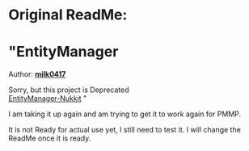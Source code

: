 # Original ReadMe:
# "EntityManager
  
Author: **[milk0417](https://github.com/milk0417)**  
  
Sorry, but this project is Deprecated  
[EntityManager-Nukkit](https://github.com/SW-Team/EntityManager) "

I am taking it up again and am trying to get it to work again for PMMP.

It is not Ready for actual use yet, I still need to test it. I will change the ReadMe once it is ready.
